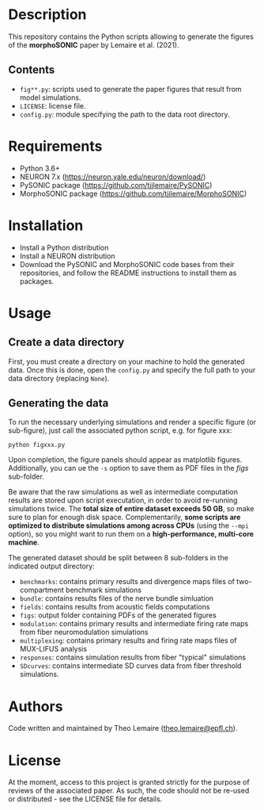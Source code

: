 # Description

This repository contains the Python scripts allowing to generate the figures of the **morphoSONIC** paper by Lemaire et al. (2021).

## Contents

- `fig**.py`: scripts used to generate the paper figures that result from model simulations.
- `LICENSE`: license file.
- `config.py`: module specifying the path to the data root directory.

# Requirements

- Python 3.6+
- NEURON 7.x (https://neuron.yale.edu/neuron/download/)
- PySONIC package (https://github.com/tjjlemaire/PySONIC)
- MorphoSONIC package (https://github.com/tjjlemaire/MorphoSONIC)

# Installation

- Install a Python distribution
- Install a NEURON distribution
- Download the PySONIC and MorphoSONIC code bases from their repositories, and follow the README instructions to install them as packages.

# Usage

## Create a data directory

First, you must create a directory on your machine to hold the generated data. Once this is done, open the `config.py` and specify the full path to your data directory (replacing `None`).

## Generating the data

To run the necessary underlying simulations and render a specific figure (or sub-figure), just call the associated python script, e.g. for figure xxx:

```
python figxxx.py
```

Upon completion, the figure panels should appear as matplotlib figures. Additionally, you can ue the `-s` option to save them as PDF files in the *figs* sub-folder.

Be aware that the raw simulations as well as intermediate computation results are stored upon script executation, in order to avoid re-running simulations twice. The **total size of entire dataset exceeds 50 GB**, so make sure to plan for enough disk space. Complementarily, **some scripts are optimized to distribute simulations among across CPUs** (using the `--mpi` option), so you might want to run them on a **high-performance, multi-core machine**.

The generated dataset should be split between 8 sub-folders in the indicated output directory:

- `benchmarks`: contains primary results and divergence maps files of two-compartment benchmark simulations 
- `bundle`: contains results files of the nerve bundle simluation
- `fields`: contains results from acoustic fields computations
- `figs`: output folder containing PDFs of the generated figures
- `modulation`: contains primary results and intermediate firing rate maps from fiber neuromodulation simulations
- `multiplexing`: contains primary results and firing rate maps files of MUX-LIFUS analysis
- `responses`: contains simulation results from fiber "typical" simulations
- `SDcurves`: contains intermediate SD curves data from fiber threshold simulations.

# Authors

Code written and maintained by Theo Lemaire (theo.lemaire@epfl.ch).

# License

At the moment, access to this project is granted strictly for the purpose of reviews of the associated paper. As such, the code should not be re-used or distributed - see the LICENSE file for details.